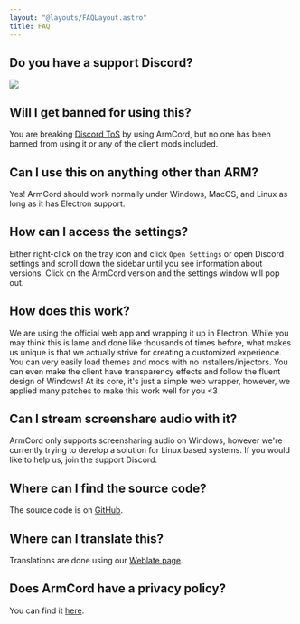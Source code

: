 ```yaml
---
layout: "@layouts/FAQLayout.astro"
title: FAQ
---
```


## Do you have a support Discord?

[![](https://dcbadge.vercel.app/api/server/TnhxcqynZ2)](https://discord.gg/TnhxcqynZ2)
## Will I get banned for using this?   
You are breaking [Discord ToS](https://discord.com/terms#software-in-discord%E2%80%99s-services) by using ArmCord, but no one has been banned from using it or any of the client mods included.

## Can I use this on anything other than ARM?
Yes! ArmCord should work normally under Windows, MacOS, and Linux as long as it has Electron support.  

## How can I access the settings?
Either right-click on the tray icon and click `Open Settings` or open Discord settings and scroll down the sidebar until you see information about versions. Click on the ArmCord version and the settings window will pop out.

## How does this work?   
We are using the official web app and wrapping it up in Electron. While you may think this is lame and done like thousands of times before, what makes us unique is that we actually strive for creating a customized experience. You can very easily load themes and mods with no installers/injectors. You can even make the client have transparency effects and follow the fluent design of Windows! At its core, it's just a simple web wrapper, however, we applied many patches to make this work well for you <3

## Can I stream screenshare audio with it?
ArmCord only supports screensharing audio on Windows, however we're currently trying to develop a solution for Linux based systems. If you would like to help us, join the support Discord.

## Where can I find the source code?
The source code is on [GitHub](https://github.com/ArmCord/ArmCord/).

## Where can I translate this?
Translations are done using our [Weblate page](https://hosted.weblate.org/projects/armcord/armcord/).

## Does ArmCord have a privacy policy?
You can find it [here](https://armcord.app/privacy.txt).